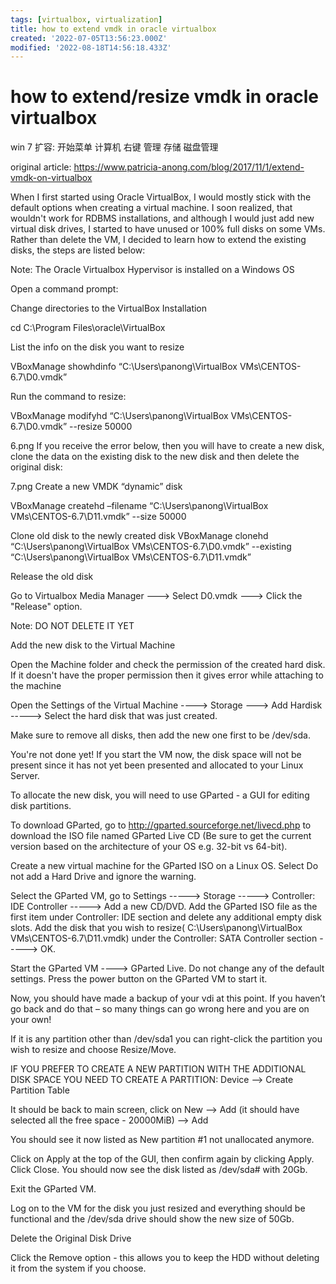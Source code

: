 ```yaml
---
tags: [virtualbox, virtualization]
title: how to extend vmdk in oracle virtualbox
created: '2022-07-05T13:56:23.000Z'
modified: '2022-08-18T14:56:18.433Z'
---
```


# how to extend/resize vmdk in oracle virtualbox

win 7 扩容:
开始菜单 计算机 右键 管理 存储 磁盘管理

original article:
https://www.patricia-anong.com/blog/2017/11/1/extend-vmdk-on-virtualbox

When I first started using Oracle VirtualBox, I would mostly stick with the default options when creating a virtual machine. I soon realized, that wouldn't work for RDBMS installations, and although I would just add new virtual disk drives, I started to have unused or 100% full disks on some VMs. Rather than delete the VM, I decided to learn how to extend the existing disks, the steps are listed below:

Note: The Oracle Virtualbox Hypervisor is installed on a Windows OS

Open a command prompt:

Change directories to the VirtualBox Installation

cd C:\Program Files\oracle\VirtualBox

List the info on the disk you want to resize

VBoxManage showhdinfo “C:\Users\panong\VirtualBox VMs\CENTOS-6.7\D0.vmdk”

Run the command to resize:

VBoxManage modifyhd “C:\Users\panong\VirtualBox VMs\CENTOS-6.7\D0.vmdk” --resize 50000

6.png
If you receive the error below, then you will have to create a new disk, clone the data on the existing disk to the new disk and then delete the original disk:

7.png
Create a new VMDK “dynamic” disk

VBoxManage createhd –filename “C:\Users\panong\VirtualBox VMs\CENTOS-6.7\D11.vmdk” --size 50000

Clone old disk to the newly created disk
VBoxManage clonehd “C:\Users\panong\VirtualBox VMs\CENTOS-6.7\D0.vmdk” --existing “C:\Users\panong\VirtualBox VMs\CENTOS-6.7\D11.vmdk”


Release the old disk

Go to Virtualbox Media Manager ---> Select D0.vmdk ---> Click the "Release" option.

Note: DO NOT DELETE IT YET

Add the new disk to the Virtual Machine

Open the Machine folder and check the permission of the created hard disk. If it doesn't have the proper permission then it gives error while attaching to the machine

Open the Settings of the Virtual Machine ----> Storage ---> Add Hardisk -----> Select the hard disk that was just created.

Make sure to remove all disks, then add the new one first to be /dev/sda.

You're not done yet! If you start the VM now, the disk space will not be present since it has not yet been presented and allocated to your Linux Server.

To allocate the new disk, you will need to use GParted - a GUI for editing disk partitions.

To download GParted, go to http://gparted.sourceforge.net/livecd.php to download the ISO file named GParted Live CD (Be sure to get the current version based on the architecture of your OS e.g. 32-bit vs 64-bit). 

Create a new virtual machine for the GParted ISO on a Linux OS. Select Do not add a Hard Drive and ignore the warning.

Select the GParted VM, go to Settings -----> Storage -----> Controller: IDE Controller -----> Add a new CD/DVD. Add the GParted ISO file as the first item under Controller: IDE section and delete any additional empty disk slots. Add the disk that you wish to resize( C:\Users\panong\VirtualBox VMs\CENTOS-6.7\D11.vmdk) under the Controller: SATA Controller section -----> OK.

Start the GParted VM ----> GParted Live. Do not change any of the default settings. Press the power button on the GParted VM to start it.

Now, you should have made a backup of your vdi at this point. If you haven’t go back and do that – so many things can go wrong here and you are on your own!

If it is any partition other than /dev/sda1 you can right-click the partition you wish to resize and choose Resize/Move. 

IF YOU PREFER TO CREATE A NEW PARTITION WITH THE ADDITIONAL DISK SPACE YOU NEED TO CREATE A PARTITION:
Device —-> Create Partition Table

It should be back to main screen, click on New —-> Add (it should have selected all the free space - 20000MiB) —-> Add

You should see it now listed as New partition #1 not unallocated anymore.

Click on Apply at the top of the GUI, then confirm again by clicking Apply. Click Close. You should now see the disk listed as /dev/sda# with 20Gb.

Exit the GParted VM. 

Log on to the VM for the disk you just resized and everything should be functional and the /dev/sda drive should show the new size of 50Gb.

Delete the Original Disk Drive

Click the Remove option - this allows you to keep the HDD without deleting it from the system if you choose.
